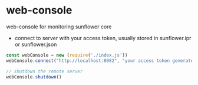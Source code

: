 # web-console
web-console for monitoring sunflower core

- connect to server with your access token, usually stored in sunflower.ipr or sunflower.json

```javascript
const webConsole = new (require('./index.js'))
webConsole.connect("http://localhost:8082", "your access token generated by sunflower core")

// shutdown the remote server
webConsole.shutdown()
```

